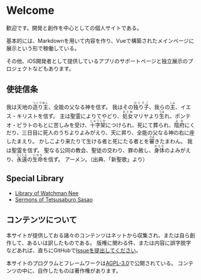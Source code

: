 # Welcome

歓迎です。開発と創作を中心としての個人サイトである。

基本的には、Markdownを用いて内容を作り、Vueで構築されたメインページに展示という形で稼働している。

その他、iOS開発者として提供しているアプリのサポートページと独立展示のプロジェクトなどもあります。

## 使徒信条
我は天地の<ruby>造り主<rp>(</rp><rt>つくりぬし</rt><rp>)</rp></ruby>、全能の父なる神を信ず。 我はその<ruby>独り子<rp>(</rp><rt>ひとりご</rt><rp>)</rp></ruby>、我らの<ruby>主<rp>(</rp><rt>しゅ</rt><rp>)</rp></ruby>、イエス・キリストを信ず。 主は聖霊によりてやどり、<ruby>処女<rp>(</rp><rt>おとめ</rt><rp>)</rp></ruby>マリヤより<ruby>生<rp>(</rp><rt>うま</rt><rp>)</rp></ruby>れ、ポンテオ・ピラトのもとに苦しみを受け、<ruby>十字架<rp>(</rp><rt>じゅうじか</rt><rp>)</rp></ruby>につけられ、死にて葬られ、<ruby>陰府<rp>(</rp><rt>よみ</rt><rp>)</rp></ruby>にくだり、三日目に死人のうちよりよみがえり、天に昇り、全能の父なる神の右に座したまえり。 かしこより来たりて生ける者と死にたる者とを<ruby>審<rp>(</rp><rt>さば</rt><rp>)</rp></ruby>きたまわん。 我は聖霊を信ず。 聖なる公同の教会、聖徒の交わり、罪の赦し、<ruby>身体<rp>(</rp><rt>からだ</rt><rp>)</rp></ruby>のよみがえり、<ruby>永遠<rp>(</rp><rt>とこしえ</rt><rp>)</rp></ruby>の<ruby>生命<rp>(</rp><rt>いのち</rt><rp>)</rp></ruby>を信ず。 アーメン。（出典、「新聖歌」より）

## Special Library

* [Library of Watchman Nee](./WatchmanNee/)
* [Sermons of Tetsusaburo Sasao](./TetsusaburoSasao/)

## コンテンツについて

本サイトが提供しておる諸々のコンテンツはネットから収集され、または自ら創作して、あるいは訳したものである。
版権に関わる件、または内容に誤字脱字などあれば、直ちにGitHubで[Issueを提出してください](https://github.com/sinri/sinri.github.io/issues/new)。

本サイトのプログラムとフレームワークは[AGPL-3.0](https://github.com/sinri/sinri.github.io/blob/master/LICENSE)で公開されている。
コンテンツの中に、自作したものは著作権があります。